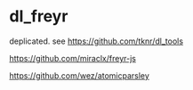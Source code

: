 # dl_freyr

deplicated. see https://github.com/tknr/dl_tools

https://github.com/miraclx/freyr-js

https://github.com/wez/atomicparsley
